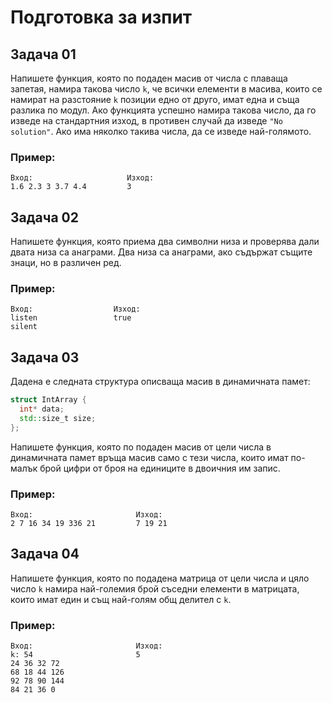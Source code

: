 # Подготовка за изпит

## Задача 01
Напишете функция, която по подаден масив от числа с плаваща запетая, намира такова число `k`, че всички елементи в масива, които се намират на разстояние `k` позиции едно от друго, имат една и съща разлика по модул. Ако функцията успешно намира такова число, да го изведе на стандартния изход, в противен случай да изведе `"No solution"`. Ако има няколко такива числа, да се изведе най-голямото.

### Пример:
```
Вход:                     Изход:
1.6 2.3 3 3.7 4.4         3
```

## Задача 02
Напишете функция, която приема два символни низа и проверява дали двата низа са анаграми. Два низа са анаграми, ако съдържат същите знаци, но в различен ред.

### Пример:
```
Вход:                  Изход:
listen                 true
silent
```

## Задача 03
Дадена е следната структура описваща масив в динамичната памет:
```c++
struct IntArray {
  int* data;
  std::size_t size;
};
```

Напишете функция, която по подаден масив от цели числа в динамичната памет връща масив само с тези числа, които имат по-малък брой цифри от броя на единиците в двоичния им запис.

### Пример:
```
Вход:                       Изход:
2 7 16 34 19 336 21         7 19 21
```

## Задача 04
Напишете функция, която по подадена матрица от цели числа и цяло число `k` намира най-големия брой съседни елементи в матрицата, които имат един и същ най-голям общ делител с `k`.

### Пример:
```
Вход:                       Изход:
k: 54                       5
24 36 32 72
68 18 44 126
92 78 90 144
84 21 36 0
```